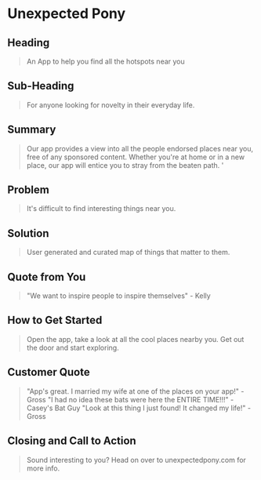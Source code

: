# Unexpected Pony #
 
## Heading ##
  > An App to help you find all the hotspots near you

## Sub-Heading ##
  > For anyone looking for novelty in their everyday life.

## Summary ##
  > Our app provides a view into all the people endorsed places near you, free of any sponsored content. Whether you're at home or in a new place, our app will entice you to stray from the beaten path. '

## Problem ##
  > It's difficult to find interesting things near you. 

## Solution ##
  > User generated and curated map of things that matter to them. 

## Quote from You ##
  > "We want to inspire people to inspire themselves" - Kelly

## How to Get Started ##
  > Open the app, take a look at all the cool places nearby you. Get out the door and start exploring. 

## Customer Quote ##
  > "App's great. I married my wife at one of the places on your app!" -Gross
  > "I had no idea these bats were here the ENTIRE TIME!!!" - Casey's Bat Guy
  > "Look at this thing I just found! It changed my life!" -Gross

## Closing and Call to Action ##
  > Sound interesting to you? Head on over to unexpectedpony.com for more info. 